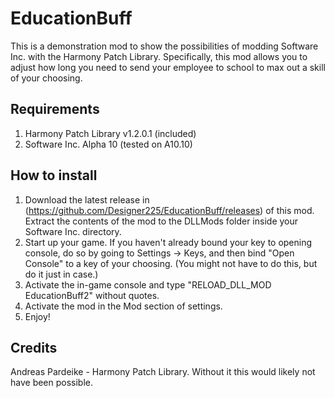 # EducationBuff
This is a demonstration mod to show the possibilities of modding Software Inc. with the Harmony Patch Library. Specifically, this mod allows you to adjust how long you need to send your employee to school to max out a skill of your choosing.

## Requirements
1. Harmony Patch Library v1.2.0.1 (included)
2. Software Inc. Alpha 10 (tested on A10.10)

## How to install
1. Download the latest release in (https://github.com/Designer225/EducationBuff/releases) of this mod. Extract the contents of the mod to the DLLMods folder inside your Software Inc. directory.
2. Start up your game. If you haven't already bound your key to opening console, do so by going to Settings -> Keys, and then bind "Open Console" to a key of your choosing. (You might not have to do this, but do it just in case.)
3. Activate the in-game console and type "RELOAD_DLL_MOD EducationBuff2" without quotes.
4. Activate the mod in the Mod section of settings.
5. Enjoy!

## Credits
Andreas Pardeike - Harmony Patch Library. Without it this would likely not have been possible.
